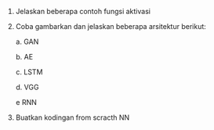 1. Jelaskan beberapa contoh fungsi aktivasi
   
2. Coba gambarkan dan jelaskan beberapa arsitektur berikut:
   
   a. GAN
   
   b. AE
   
   c. LSTM
   
   d. VGG
   
   e RNN
   
3. Buatkan kodingan from scracth NN
